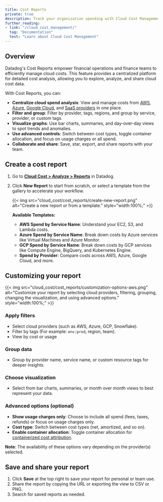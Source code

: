 ```yaml
---
title: Cost Reports
private: true
description: Track your organization spending with Cloud Cost Management Reports.
further_reading:
- link: "/cloud_cost_management/"
  tag: "Documentation"
  text: "Learn about Cloud Cost Management"
---
```


## Overview

Datadog's Cost Reports empower financial operations and finance teams to efficiently manage cloud costs. This feature provides a centralized platform for detailed cost analysis, allowing you to explore, analyze, and share cloud cost data.

With Cost Reports, you can:

- **Centralize cloud spend analysis**: View and manage costs from [AWS][1], [Azure][2], [Google Cloud][3], and [SaaS providers][4] in one place.
- **Filter and group**: Filter by provider, tags, regions, and group by service, provider, or custom tags.
- **Visualize graphs**: Use bar charts, summaries, and day-over-day views to spot trends and anomalies.
- **Use advanced controls**: Switch between cost types, toggle container allocation, and focus on usage charges or all spend.
- **Collaborate and share**: Save, star, export, and share reports with your team.

## Create a cost report

1. Go to [**Cloud Cost > Analyze > Reports**][5] in Datadog.
1. Click **New Report** to start from scratch, or select a template from the gallery to accelerate your workflow.

   {{< img src="cloud_cost/cost_reports/create-new-report.png" alt="Create a new report or from a template." style="width:100%;" >}}

   **Available Templates:**
   - **AWS Spend by Service Name**: Understand your EC2, S3, and Lambda costs.
   - **Azure Spend by Service Name**: Break down costs by Azure services like Virtual Machines and Azure Monitor.
   - **GCP Spend by Service Name**: Break down costs by GCP services like Compute Engine, BigQuery, and Kubernetes Engine.
   - **Spend by Provider**: Compare costs across AWS, Azure, Google Cloud, and more.

## Customizing your report

{{< img src="cloud_cost/cost_reports/customization-options-aws.png" alt="Customize your report by selecting cloud providers, filtering, grouping, changing the visualization, and using advanced options." style="width:100%;" >}}

### Apply filters
- Select cloud providers (such as AWS, Azure, GCP, Snowflake).
- Filter by tags (For example: `env:prod`, region, team).
- View by cost or usage

### Group data
- Group by provider name, service name, or custom resource tags for deeper insights.

### Choose visualization
- Select from bar charts, summaries, or month over month views to best represent your data.

### Advanced options (optional)

- **Show usage charges only**: Choose to include all spend (fees, taxes, refunds) or focus on usage charges only.
- **Cost type**: Switch between cost types (net, amortized, and so on).
- **Enable container allocation**:  Toggle container allocation for [containerized cost attribution][6].

**Note**: The availability of these options vary depending on the provider(s) selected.

## Save and share your report

1. Click **Save** at the top right to save your report for personal or team use.
1. Share the report by copying the URL or exporting the view to CSV or PNG.
1. Search for saved reports as needed.

[1]: /cloud_cost_management/aws/
[2]: /cloud_cost_management/azure/?tab=billingaccounts
[3]: /cloud_cost_management/google_cloud/
[4]: /cloud_cost_management/saas_costs/
[5]: https://app.datadoghq.com/cost/analyze/reports
[6]: /cloud_cost_management/container_cost_allocation/